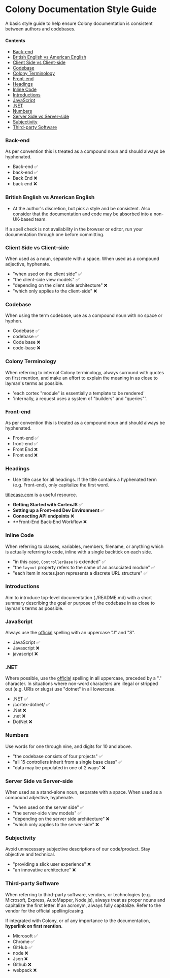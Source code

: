 # Colony Documentation Style Guide

A basic style guide to help ensure Colony documentation is consistent between authors and codebases.

#### Contents
- [Back-end](#back-end)
- [British English vs American English](#british-english-vs-american-english)
- [Client Side vs Client-side](#client-side-vs-client-side)
- [Codebase](#codebase)
- [Colony Terminology](#colony-terminology)
- [Front-end](#front-end)
- [Headings](#headings)
- [Inline Code](#inline-code)
- [Introductions](#introductions)
- [JavaScript](#javascript)
- [.NET](#net)
- [Numbers](#numbers)
- [Server Side vs Server-side](#server-side-vs-server-side)
- [Subjectivity](#subjectivity)
- [Third-party Software](#third-party-software)

### Back-end

As per convention this is treated as a compound noun and should always be hyphenated.

- Back-end ✅
- back-end ✅
- Back End ❌
- back end ❌

### British English vs American English

- At the author's discretion, but pick a style and be consistent. Also consider that the documentation and code may be absorbed into a non-UK-based team.

If a spell check is not availability in the browser or editor, run your documentation through one before committing.

### Client Side vs Client-side

When used as a noun, separate with a space. When used as a compound adjective, hyphenate.

- "when used on the client side" ✅
- "the client-side view models" ✅
- "depending on the client side architecture" ❌
- "which only applies to the client-side" ❌

### Codebase

When using the term codebase, use as a compound noun with no space or hyphen.
- Codebase ✅
- codebase ✅
- Code base ❌
- code-base ❌

### Colony Terminology

When referring to internal Colony terminology, always surround with quotes on first mention, and make an effort to explain the meaning in as close to layman's terms as possible.

- 'each cortex "module" is essentially a template to be rendered'
- 'internally, a request uses a system of "builders" and "queries"'.

### Front-end

As per convention this is treated as a compound noun and should always be hyphenated.

- Front-end ✅
- front-end ✅
- Front End ❌
- Front end ❌

### Headings

- Use title case for all headings. If the title contains a hyphenated term (e.g. Front-end), only capitalize the first word.

[titlecase.com](http://titlecase.com) is a useful resource.

- **Getting Started with CortexJS**  ✅
- **Setting up a Front-end Dev Environment**  ✅
- **Connecting API endpoints** ❌
- **Front-End Back-End Workflow ❌

### Inline Code

When referring to classes, variables, members, filename, or anything which is actually referring to code, inline with a single backtick on each side.

- "in this case, `ControllerBase` is extended" ✅
- "the `layout` property refers to the name of an associated module" ✅
- "each item in routes.json represents a discrete URL structure" ✅

### Introductions

Aim to introduce top-level documentation (./README.md) with a short summary describing the goal or purpose of the codebase in as close to layman's terms as possible.

### JavaScript

Always use the [official](https://developer.mozilla.org/en-US/docs/Web/JavaScript) spelling with an uppercase "J" and "S".

- JavaScript ✅
- Javascript ❌
- javascript ❌

### .NET

Where possible, use the [official](https://www.microsoft.com/net) spelling in all uppercase, preceded by a "." character. In situations where non-word characters are illegal or stripped out (e.g. URIs or slugs) use "dotnet" in all lowercase.

- .NET ✅
- /cortex-dotnet/ ✅
- .Net ❌
- .net ❌
- DotNet ❌

### Numbers

Use words for one through nine, and digits for 10 and above.

- "the codebase consists of four projects" ✅
- "all 15 controllers inherit from a single base class" ✅
- "data may be populated in one of 2 ways" ❌

### Server Side vs Server-side

When used as a stand-alone noun, separate with a space. When used as a compound adjective, hyphenate.

- "when used on the server side" ✅
- "the server-side view models" ✅
- "depending on the server side architecture" ❌
- "which only applies to the server-side" ❌

### Subjectivity

Avoid unnecessary subjective descriptions of our code/product. Stay objective and technical.

- "providing a slick user experience" ❌
- "an innovative architecture" ❌

### Third-party Software

When referring to third-party software, vendors, or technologies (e.g. Microsoft, Express, AutoMapper, Node.js), always treat as proper nouns and capitalize the first letter. If an acronym, always fully capitalize. Refer to the vendor for the official spelling/casing.

If integrated with Colony, or of any importance to the documentation, **hyperlink on first mention**.

- Microsoft ✅
- Chrome ✅
- GitHub ✅
- node ❌
- Json ❌
- Github ❌
- webpack ❌
